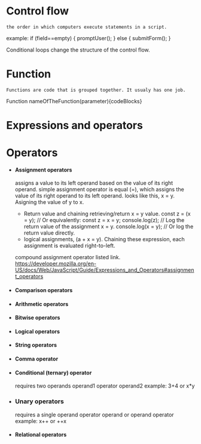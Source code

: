 # Control flow
    the order in which computers execute statements in a script.

example:
if (field==empty) {
    promptUser();
} else {
    submitForm();
}

Conditional loops change the structure of the control flow.



# Function
    Functions are code that is grouped together. It usualy has one job.

Function nameOfTheFunction(parameter){codeBlocks}

# Expressions and operators

# Operators
- #### Assignment operators
    assigns a value to its left operand based on the value of its right operand. simple assignment operator is equal (=), which assigns the value of its right operand to its left operand. looks like this, x = y. Asigning the value of y to x.

    - Return value and chaining retrieving/return x = y value.
    const z = (x = y); // Or equivalently: const z = x = y;
    console.log(z); // Log the return value of the assignment x = y.
    console.log(x = y); // Or log the return value directly.
    - logical assignments, (a + x = y). Chaining these expression, each assignment is evaluated right-to-left.
    
    compound assignment operator listed link.
    https://developer.mozilla.org/en-US/docs/Web/JavaScript/Guide/Expressions_and_Operators#assignment_operators

- #### Comparison operators

- #### Arithmetic operators

- #### Bitwise operators

- #### Logical operators

- #### String operators

- #### Comma operator

- #### Conditional (ternary) operator
    requires two operands
    operand1 operator operand2
    example: 3+4 or x*y

- ### Unary operators
    requires a single operand
    operator operand or operand operator
    example: x++ or ++x

- #### Relational operators  